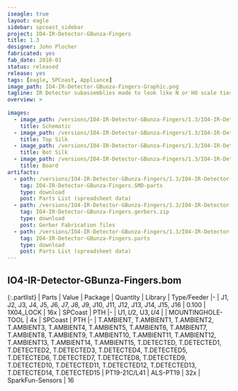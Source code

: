 ```yaml
---
iseagle: true
layout: eagle
sidebar: spcoast_sidebar
project: IO4-IR-Detector-GBunza-Fingers
title: 1.3
designer: John Plocher
fabricated: yes
fab_date: 2018-03
status: released
release: yes
tags: [eagle, SPCoast, Appliance]
image_path: IO4-IR-Detector-GBunza-Fingers-Graphic.png
tagline: IR Detector subassemblies made to look like N or HO scale ties.
overview: >
    
images:
  - image_path: /versions/IO4-IR-Detector-GBunza-Fingers/1.3/IO4-IR-Detector-GBunza-Fingers-1.3.sch.png
    title: Schematic
  - image_path: /versions/IO4-IR-Detector-GBunza-Fingers/1.3/IO4-IR-Detector-GBunza-Fingers-1.3.top.brd.png
    title: Top Silk
  - image_path: /versions/IO4-IR-Detector-GBunza-Fingers/1.3/IO4-IR-Detector-GBunza-Fingers-1.3.bot.brd.png
    title: Bot Silk
  - image_path: /versions/IO4-IR-Detector-GBunza-Fingers/1.3/IO4-IR-Detector-GBunza-Fingers-1.3.brd.png
    title: Board
artifacts:
  - path: /versions/IO4-IR-Detector-GBunza-Fingers/1.3/IO4-IR-Detector-GBunza-Fingers-1.3.SMD-parts.csv
    tag: IO4-IR-Detector-GBunza-Fingers.SMD-parts
    type: download
    post: Parts List (spreadsheet data)
  - path: /versions/IO4-IR-Detector-GBunza-Fingers/1.3/IO4-IR-Detector-GBunza-Fingers-1.3.gerbers.zip
    tag: IO4-IR-Detector-GBunza-Fingers.gerbers.zip
    type: download
    post: Gerber Fabrication files
  - path: /versions/IO4-IR-Detector-GBunza-Fingers/1.3/IO4-IR-Detector-GBunza-Fingers-1.3.parts.csv
    tag: IO4-IR-Detector-GBunza-Fingers.parts
    type: download
    post: Parts List (spreadsheet data)
---
```


## IO4-IR-Detector-GBunza-Fingers.bom

{:.partlist}
| Parts | Value | Package | Quantity | Library | Type/Feeder
|-
| J1, J2, J3, J4, J5, J6, J7, J8, J9, J10, J11, J12, J13, J14, J15, J16 | 0.100 | 1X04_LOCK | 16x | SPCoast | PTH
|-
| U$1, U$2, U$3, U$4 |  | MOUNTINGHOLE-TOOL | 4x | SPCoast | PTH
|-
| T.AMBIENT, T.AMBIENT1, T.AMBIENT2, T.AMBIENT3, T.AMBIENT4, T.AMBIENT5, T.AMBIENT6, T.AMBIENT7, T.AMBIENT8, T.AMBIENT9, T.AMBIENT10, T.AMBIENT11, T.AMBIENT12, T.AMBIENT13, T.AMBIENT14, T.AMBIENT15, T.DETECTED, T.DETECTED1, T.DETECTED2, T.DETECTED3, T.DETECTED4, T.DETECTED5, T.DETECTED6, T.DETECTED7, T.DETECTED8, T.DETECTED9, T.DETECTED10, T.DETECTED11, T.DETECTED12, T.DETECTED13, T.DETECTED14, T.DETECTED15 | PT19-21C/L41 | ALS-PT19 | 32x | SparkFun-Sensors | 16
